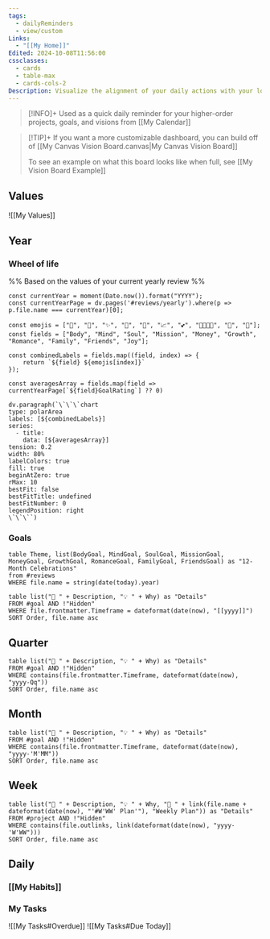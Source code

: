 ```yaml
---
tags:
  - dailyReminders
  - view/custom
Links:
  - "[[My Home]]"
Edited: 2024-10-08T11:56:00
cssclasses:
  - cards
  - table-max
  - cards-cols-2
Description: Visualize the alignment of your daily actions with your long-term goals
---
```


> [!INFO]+
> Used as a quick daily reminder for your higher-order projects, goals, and visions from [[My Calendar]]

> [!TIP]+
> If you want a more customizable dashboard, you can build off of [[My Canvas Vision Board.canvas|My Canvas Vision Board]]
> 
> To see an example on what this board looks like when full, see [[My Vision Board Example]]

## Values
![[My Values]]
## Year
### Wheel of life
%% Based on the values of your current yearly review %%
```dataviewjs
const currentYear = moment(Date.now()).format("YYYY");
const currentYearPage = dv.pages('#reviews/yearly').where(p => p.file.name === currentYear)[0];

const emojis = ["💪", "🧠", "✨", "🎯", "💸", "📈", "💕", "👨‍👩‍👧‍👦", "🤝", "🤩"];
const fields = ["Body", "Mind", "Soul", "Mission", "Money", "Growth", "Romance", "Family", "Friends", "Joy"];

const combinedLabels = fields.map((field, index) => {
	return `${field} ${emojis[index]}`
});

const averagesArray = fields.map(field => currentYearPage[`${field}GoalRating`] ?? 0)

dv.paragraph(`\`\`\`chart
type: polarArea
labels: [${combinedLabels}]
series:
  - title:
    data: [${averagesArray}]
tension: 0.2
width: 80%
labelColors: true
fill: true
beginAtZero: true
rMax: 10
bestFit: false
bestFitTitle: undefined
bestFitNumber: 0
legendPosition: right
\`\`\``)
```
### Goals
```dataview
table Theme, list(BodyGoal, MindGoal, SoulGoal, MissionGoal, MoneyGoal, GrowthGoal, RomanceGoal, FamilyGoal, FriendsGoal) as "12-Month Celebrations"
from #reviews
WHERE file.name = string(date(today).year)
```
```dataview
table list("🎯 " + Description, "💡 " + Why) as "Details"
FROM #goal AND !"Hidden"
WHERE file.frontmatter.Timeframe = dateformat(date(now), "[[yyyy]]")
SORT Order, file.name asc
```
## Quarter
```dataview
table list("🎯 " + Description, "💡 " + Why) as "Details"
FROM #goal AND !"Hidden"
WHERE contains(file.frontmatter.Timeframe, dateformat(date(now), "yyyy-Qq"))
SORT Order, file.name asc
```
## Month
```dataview
table list("🎯 " + Description, "💡 " + Why) as "Details"
FROM #goal AND !"Hidden"
WHERE contains(file.frontmatter.Timeframe, dateformat(date(now), "yyyy-'M'MM"))
SORT Order, file.name asc
```
## Week
```dataview
table list("🎯 " + Description, "💡 " + Why, "🚩 " + link(file.name + dateformat(date(now), "'#W'WW' Plan'"), "Weekly Plan")) as "Details"
FROM #project AND !"Hidden"
WHERE contains(file.outlinks, link(dateformat(date(now), "yyyy-'W'WW")))
SORT Order, file.name asc
```
## Daily
### [[My Habits]]
### My Tasks
![[My Tasks#Overdue]]
![[My Tasks#Due Today]]